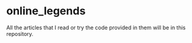 # online_legends
All the articles that I read or try the code provided in them will be in this repository.
